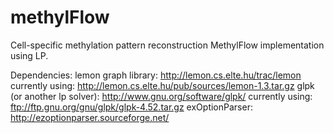 methylFlow
==========

Cell-specific methylation pattern reconstruction
MethylFlow implementation using LP.

Dependencies:
	lemon graph library: http://lemon.cs.elte.hu/trac/lemon
	      currently using: http://lemon.cs.elte.hu/pub/sources/lemon-1.3.tar.gz
	glpk (or another lp solver): http://www.gnu.org/software/glpk/
	     currently using: ftp://ftp.gnu.org/gnu/glpk/glpk-4.52.tar.gz
	exOptionParser: http://ezoptionparser.sourceforge.net/

